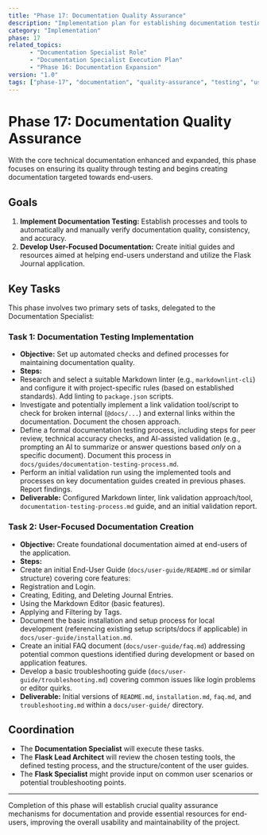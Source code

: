 ```yaml
---
title: "Phase 17: Documentation Quality Assurance"
description: "Implementation plan for establishing documentation testing procedures and creating user-focused guides."
category: "Implementation"
phase: 17
related_topics:
      - "Documentation Specialist Role"
      - "Documentation Specialist Execution Plan"
      - "Phase 16: Documentation Expansion"
version: "1.0"
tags: ["phase-17", "documentation", "quality-assurance", "testing", "user-guide", "faq"]
---
```


# Phase 17: Documentation Quality Assurance

With the core technical documentation enhanced and expanded, this phase focuses on ensuring its quality through testing and begins creating documentation targeted towards end-users.

## Goals

1.  **Implement Documentation Testing:** Establish processes and tools to automatically and manually verify documentation quality, consistency, and accuracy.
2.  **Develop User-Focused Documentation:** Create initial guides and resources aimed at helping end-users understand and utilize the Flask Journal application.

## Key Tasks

This phase involves two primary sets of tasks, delegated to the Documentation Specialist:

### Task 1: Documentation Testing Implementation

-   **Objective:** Set up automated checks and defined processes for maintaining documentation quality.
-   **Steps:**
-   Research and select a suitable Markdown linter (e.g., `markdownlint-cli`) and configure it with project-specific rules (based on established standards). Add linting to `package.json` scripts.
-   Investigate and potentially implement a link validation tool/script to check for broken internal (`@docs/...`) and external links within the documentation. Document the chosen approach.
-   Define a formal documentation testing process, including steps for peer review, technical accuracy checks, and AI-assisted validation (e.g., prompting an AI to summarize or answer questions based *only* on a specific document). Document this process in `docs/guides/documentation-testing-process.md`.
-   Perform an initial validation run using the implemented tools and processes on key documentation guides created in previous phases. Report findings.
-   **Deliverable:** Configured Markdown linter, link validation approach/tool, `documentation-testing-process.md` guide, and an initial validation report.

### Task 2: User-Focused Documentation Creation

-   **Objective:** Create foundational documentation aimed at end-users of the application.
-   **Steps:**
-   Create an initial End-User Guide (`docs/user-guide/README.md` or similar structure) covering core features:
-   Registration and Login.
-   Creating, Editing, and Deleting Journal Entries.
-   Using the Markdown Editor (basic features).
-   Applying and Filtering by Tags.
-   Document the basic installation and setup process for local development (referencing existing setup scripts/docs if applicable) in `docs/user-guide/installation.md`.
-   Create an initial FAQ document (`docs/user-guide/faq.md`) addressing potential common questions identified during development or based on application features.
-   Develop a basic troubleshooting guide (`docs/user-guide/troubleshooting.md`) covering common issues like login problems or editor quirks.
-   **Deliverable:** Initial versions of `README.md`, `installation.md`, `faq.md`, and `troubleshooting.md` within a `docs/user-guide/` directory.

## Coordination

-   The **Documentation Specialist** will execute these tasks.
-   The **Flask Lead Architect** will review the chosen testing tools, the defined testing process, and the structure/content of the user guides.
-   The **Flask Specialist** might provide input on common user scenarios or potential troubleshooting points.

---

Completion of this phase will establish crucial quality assurance mechanisms for documentation and provide essential resources for end-users, improving the overall usability and maintainability of the project.